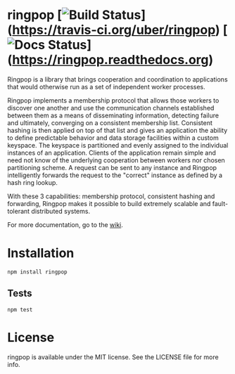 # ringpop [![Build Status](https://travis-ci.org/uber/ringpop.svg?branch=master)] (https://travis-ci.org/uber/ringpop) [![Docs Status](https://readthedocs.org/projects/ringpop/badge/?version=latest)] (https://ringpop.readthedocs.org)

Ringpop is a library that brings cooperation and coordination to applications that would otherwise run as a set of independent worker processes.

Ringpop implements a membership protocol that allows those workers to discover one another and use the communication channels established between them as a means of disseminating information, detecting failure and ultimately, converging on a consistent membership list. Consistent hashing is then applied on top of that list and gives an application the ability to define predictable behavior and data storage facilities within a custom keyspace. The keyspace is partitioned and evenly assigned to the individual instances of an application. Clients of the application remain simple and need not know of the underlying cooperation between workers nor chosen partitioning scheme. A request can be sent to any instance and Ringpop intelligently forwards the request to the "correct" instance as defined by a hash ring lookup.

With these 3 capabilities: membership protocol, consistent hashing and forwarding, Ringpop makes it possible to build extremely scalable and fault-tolerant distributed systems.

For more documentation, go to the [wiki](https://github.com/uber/ringpop/wiki).

# Installation

`npm install ringpop`

## Tests

`npm test`

# License
ringpop is available under the MIT license. See the LICENSE file for more info.
